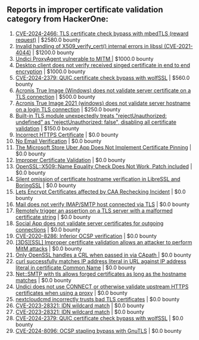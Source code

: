 ## Reports in improper certificate validation category from HackerOne:
1. [CVE-2024-2466: TLS certificate check bypass with mbedTLS (reward request)](https://hackerone.com/reports/2435482) | $2580.0 bounty
2. [Invalid handling of X509_verify_cert() internal errors in libssl (CVE-2021-4044)](https://hackerone.com/reports/1455411) | $1200.0 bounty
3. [Undici ProxyAgent vulnerable to MITM ](https://hackerone.com/reports/1599063) | $1000.0 bounty
4. [Desktop client does not verify received singed certificate in end to end encryption](https://hackerone.com/reports/1679267) | $1000.0 bounty
5. [CVE-2024-2379: QUIC certificate check bypass with wolfSSL](https://hackerone.com/reports/2437050) | $560.0 bounty
6. [Acronis True Image  (Windows) does not validate server certificate on a TLS connection](https://hackerone.com/reports/1056144) | $500.0 bounty
7. [Acronis True Image 2021 (windows) does not validate server hostname on a login TLS connection](https://hackerone.com/reports/1070533) | $250.0 bounty
8. [Built-in TLS module unexpectedly treats "rejectUnauthorized: undefined" as "rejectUnauthorized: false", disabling all certificate validation](https://hackerone.com/reports/1278254) | $150.0 bounty
9. [Incorrect HTTPS Certificate](https://hackerone.com/reports/225540) | $0.0 bounty
10. [No Email Verification](https://hackerone.com/reports/285153) | $0.0 bounty
11. [The Microsoft Store Uber App Does Not Implement Certificate Pinning](https://hackerone.com/reports/293358) | $0.0 bounty
12. [Improper Certificate Validation](https://hackerone.com/reports/294891) | $0.0 bounty
13. [OpenSSL::X509::Name Equality Check Does Not Work, Patch included](https://hackerone.com/reports/387250) | $0.0 bounty
14. [Silent omission of certificate hostname verification in LibreSSL and BoringSSL](https://hackerone.com/reports/329645) | $0.0 bounty
15. [Lets Encrypt Certificates affected by CAA Rechecking Incident](https://hackerone.com/reports/813279) | $0.0 bounty
16. [Mail does not verify IMAP/SMTP host connected via TLS](https://hackerone.com/reports/803734) | $0.0 bounty
17. [Remotely trigger an assertion on a TLS server with a malformed certificate string](https://hackerone.com/reports/746733) | $0.0 bounty
18. [Social App does not validate server certificates for outgoing connections](https://hackerone.com/reports/915585) | $0.0 bounty
19. [CVE-2020-8286: Inferior OCSP verification](https://hackerone.com/reports/1048457) | $0.0 bounty
20. [[3DS][SSL] Improper certificate validation allows an attacker to perform MitM attacks](https://hackerone.com/reports/894922) | $0.0 bounty
21. [Only OpenSSL handles a CRL when passed in via CApath ](https://hackerone.com/reports/713975) | $0.0 bounty
22. [curl successfully matches IP address literal in URL against IP address literal in certificate Common Name](https://hackerone.com/reports/715413) | $0.0 bounty
23. [Net::SMTP with tls allows forged certificates as long as the hostname matches](https://hackerone.com/reports/980249) | $0.0 bounty
24. [Undici does not use CONNECT or otherwise validate upstream HTTPS certificates when using a proxy](https://hackerone.com/reports/1583680) | $0.0 bounty
25. [nextcloudcmd incorrectly trusts bad TLS certificates](https://hackerone.com/reports/1699740) | $0.0 bounty
26. [CVE-2023-28321: IDN wildcard match](https://hackerone.com/reports/1950627) | $0.0 bounty
27. [CVE-2023-28321: IDN wildcard match](https://hackerone.com/reports/1991427) | $0.0 bounty
28. [CVE-2024-2379: QUIC certificate check bypass with wolfSSL](https://hackerone.com/reports/2410774) | $0.0 bounty
29. [CVE-2024-8096: OCSP stapling bypass with GnuTLS](https://hackerone.com/reports/2669852) | $0.0 bounty